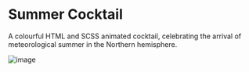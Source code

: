 # Summer Cocktail

A colourful HTML and SCSS animated cocktail, celebrating the arrival of meteorological summer in the Northern hemisphere.

![image](https://github.com/user-attachments/assets/684c5171-0abf-4e38-91d0-51c6873abfc5)
